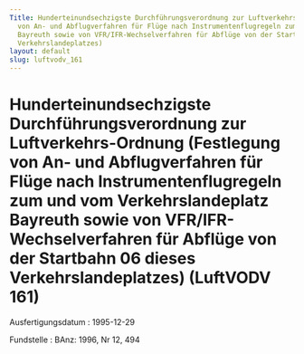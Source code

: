 ```yaml
---
Title: Hunderteinundsechzigste Durchführungsverordnung zur Luftverkehrs-Ordnung (Festlegung
  von An- und Abflugverfahren für Flüge nach Instrumentenflugregeln zum und vom Verkehrslandeplatz
  Bayreuth sowie von VFR/IFR-Wechselverfahren für Abflüge von der Startbahn 06 dieses
  Verkehrslandeplatzes)
layout: default
slug: luftvodv_161
---
```


# Hunderteinundsechzigste Durchführungsverordnung zur Luftverkehrs-Ordnung (Festlegung von An- und Abflugverfahren für Flüge nach Instrumentenflugregeln zum und vom Verkehrslandeplatz Bayreuth sowie von VFR/IFR-Wechselverfahren für Abflüge von der Startbahn 06 dieses Verkehrslandeplatzes) (LuftVODV 161)

Ausfertigungsdatum
:   1995-12-29

Fundstelle
:   BAnz: 1996, Nr 12, 494

